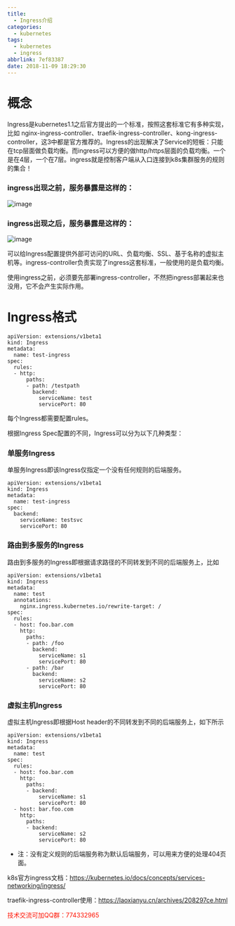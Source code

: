 ```yaml
---
title:
  - Ingress介绍
categories:
  - kubernetes
tags:
  - kubernetes
  - ingress
abbrlink: 7ef83387
date: 2018-11-09 18:29:30
---
```


# 概念

Ingress是kubernetes1.1之后官方提出的一个标准，按照这套标准它有多种实现，比如 nginx-ingress-controller、traefik-ingress-controller、kong-ingress-controller，这3中都是官方推荐的。Ingress的出现解决了Service的短板：只能在tcp层面做负载均衡。而ingress可以方便的做http/https层面的负载均衡。一个是在4层，一个在7层。ingress就是控制客户端从入口连接到k8s集群服务的规则的集合！

### ingress出现之前，服务暴露是这样的：

![image](http://dl-blog.laoxianyu.cn/image2018-8-10_14-6-49.png)


### ingress出现之后，服务暴露是这样的：
<!--more-->

![image](http://dl-blog.laoxianyu.cn/image2018-8-10_14-7-29.png)

可以给Ingress配置提供外部可访问的URL、负载均衡、SSL、基于名称的虚拟主机等。ingress-controller负责实现了ingress这套标准，一般使用的是负载均衡。


使用ingress之前，必须要先部署ingress-controller，不然把ingress部署起来也没用，它不会产生实际作用。

# Ingress格式
```
apiVersion: extensions/v1beta1
kind: Ingress
metadata:
  name: test-ingress
spec:
  rules:
  - http:
      paths:
      - path: /testpath
        backend:
          serviceName: test
          servicePort: 80
```
每个Ingress都需要配置rules。

根据Ingress Spec配置的不同，Ingress可以分为以下几种类型：

### 单服务Ingress
单服务Ingress即该Ingress仅指定一个没有任何规则的后端服务。
```
apiVersion: extensions/v1beta1
kind: Ingress
metadata:
  name: test-ingress
spec:
  backend:
    serviceName: testsvc
    servicePort: 80
```

### 路由到多服务的Ingress
路由到多服务的Ingress即根据请求路径的不同转发到不同的后端服务上，比如
```
apiVersion: extensions/v1beta1
kind: Ingress
metadata:
  name: test
  annotations:
    nginx.ingress.kubernetes.io/rewrite-target: /
spec:
  rules:
  - host: foo.bar.com
    http:
      paths:
      - path: /foo
        backend:
          serviceName: s1
          servicePort: 80
      - path: /bar
        backend:
          serviceName: s2
          servicePort: 80
```
### 虚拟主机Ingress
虚拟主机Ingress即根据Host header的不同转发到不同的后端服务上，如下所示
```
apiVersion: extensions/v1beta1
kind: Ingress
metadata:
  name: test
spec:
  rules:
  - host: foo.bar.com
    http:
      paths:
      - backend:
          serviceName: s1
          servicePort: 80
  - host: bar.foo.com
    http:
      paths:
      - backend:
          serviceName: s2
          servicePort: 80
```
* 注：没有定义规则的后端服务称为默认后端服务，可以用来方便的处理404页面。



k8s官方ingress文档：https://kubernetes.io/docs/concepts/services-networking/ingress/

traefik-ingress-controller使用：https://laoxianyu.cn/archives/208297ce.html

<font color=#ff1201>技术交流可加QQ群：774332965</font>

